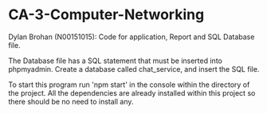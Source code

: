 # CA-3-Computer-Networking
Dylan Brohan (N00151015): Code for application, Report and SQL Database file.

The Database file has a SQL statement that must be inserted into phpmyadmin. Create a database called chat_service,
and insert the SQL file.

To start this program run 'npm start' in the console within the directory of the project.
All the dependencies are already installed within this project so there should be no need to install any.
